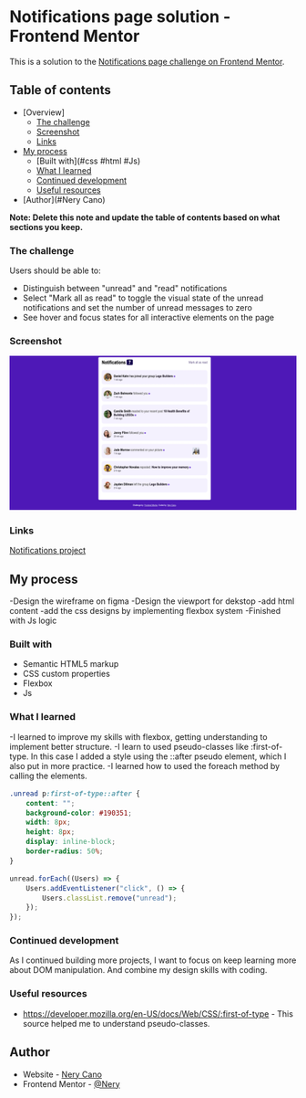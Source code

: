 # Notifications page solution - Frontend Mentor

This is a solution to the [Notifications page challenge on Frontend Mentor](https://www.frontendmentor.io/challenges/notifications-page-DqK5QAmKbC).

## Table of contents

-   [Overview]
    -   [The challenge](#the-challenge)
    -   [Screenshot](#screenshot)
    -   [Links](#links)
-   [My process](#my-process)
    -   [Built with](#css #html #Js)
    -   [What I learned](#what-i-learned)
    -   [Continued development](#continued-development)
    -   [Useful resources](#useful-resources)
-   [Author](#Nery Cano)

**Note: Delete this note and update the table of contents based on what sections you keep.**

### The challenge

Users should be able to:

-   Distinguish between "unread" and "read" notifications
-   Select "Mark all as read" to toggle the visual state of the unread notifications and set the number of unread messages to zero
-   See hover and focus states for all interactive elements on the page

### Screenshot

![](./assets/images/project-screen.png)

### Links
[Notifications project](https://neryje.github.io/notifications-project/)

## My process

-Design the wireframe on figma
-Design the viewport for dekstop
-add html content
-add the css designs by implementing flexbox system
-Finished with Js logic

### Built with

-   Semantic HTML5 markup
-   CSS custom properties
-   Flexbox
-   Js

### What I learned

-I learned to improve my skills with flexbox, getting understanding to implement better structure.
-I learn to used pseudo-classes like :first-of-type. In this case I added a style using the ::after pseudo element, which I also put in more practice.
-I learned how to used the foreach method by calling the elements.

```css
.unread p:first-of-type::after {
    content: "";
    background-color: #190351;
    width: 8px;
    height: 8px;
    display: inline-block;
    border-radius: 50%;
}
```

```js
unread.forEach((Users) => {
    Users.addEventListener("click", () => {
        Users.classList.remove("unread");
    });
});
```

### Continued development

As I continued building more projects, I want to focus on keep learning more about DOM manipulation. And
combine my design skills with coding.

### Useful resources

-   https://developer.mozilla.org/en-US/docs/Web/CSS/:first-of-type - This source helped me to understand pseudo-classes.

## Author

-   Website - [Nery Cano](https://www.your-site.com)
-   Frontend Mentor - [@Nery](https://www.frontendmentor.io/profile/Nery)
